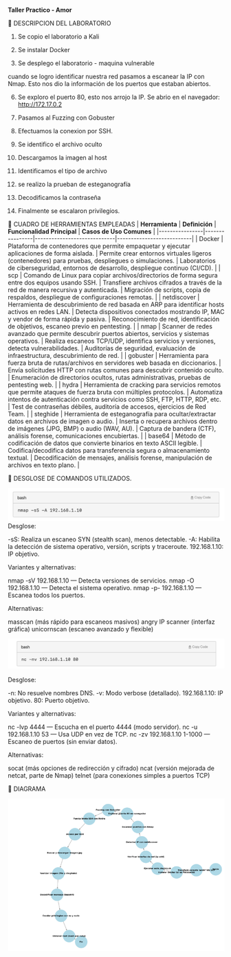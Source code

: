 **Taller Practico - Amor**

🔹 DESCRIPCION DEL LABORATORIO

1. Se copio el laboratorio a Kali

2. Se instalar Docker

3. Se desplego el laboratorio - maquina vulnerable

cuando se logro identificar nuestra red pasamos a escanear la IP con Nmap. Esto nos dio la información de los puertos que estaban abiertos.

6. Se exploro el puerto 80, esto nos arrojo la IP.
Se abrio en el navegador: http://172.17.0.2

8. Pasamos al Fuzzing con Gobuster

9. Efectuamos la conexion por SSH.

10. Se identifico el archivo oculto

11. Descargamos la imagen al host

12. Identificamos el tipo de archivo

13. se realizo la prueban de esteganografía

14. Decodificamos la contraseña

15. Finalmente se escalaron privilegios.


🔹 CUADRO DE HERRAMIENTAS EMPLEADAS
| **Herramienta** | **Definición** | **Funcionalidad Principal** | **Casos de Uso Comunes** |
|----------------|----------------|-----------------------------|---------------------------|
| Docker | Plataforma de contenedores que permite empaquetar y ejecutar aplicaciones de forma aislada. | Permite crear entornos virtuales ligeros (contenedores) para pruebas, despliegues o simulaciones. | Laboratorios de ciberseguridad, entornos de desarrollo, despliegue continuo (CI/CD). |
| scp | Comando de Linux para copiar archivos/directorios de forma segura entre dos equipos usando SSH. | Transfiere archivos cifrados a través de la red de manera recursiva y autenticada. | Migración de scripts, copia de respaldos, despliegue de configuraciones remotas. |
| netdiscover | Herramienta de descubrimiento de red basada en ARP para identificar hosts activos en redes LAN. | Detecta dispositivos conectados mostrando IP, MAC y vendor de forma rápida y pasiva. | Reconocimiento de red, identificación de objetivos, escaneo previo en pentesting. |
| nmap | Scanner de redes avanzado que permite descubrir puertos abiertos, servicios y sistemas operativos. | Realiza escaneos TCP/UDP, identifica servicios y versiones, detecta vulnerabilidades. | Auditorías de seguridad, evaluación de infraestructura, descubrimiento de red. |
| gobuster | Herramienta para fuerza bruta de rutas/archivos en servidores web basada en diccionarios. | Envía solicitudes HTTP con rutas comunes para descubrir contenido oculto. | Enumeración de directorios ocultos, rutas administrativas, pruebas de pentesting web. | 
| hydra | Herramienta de cracking para servicios remotos que permite ataques de fuerza bruta con múltiples protocolos. | Automatiza intentos de autenticación contra servicios como SSH, FTP, HTTP, RDP, etc. | Test de contraseñas débiles, auditoría de accesos, ejercicios de Red Team. |
| steghide | Herramienta de esteganografía para ocultar/extractar datos en archivos de imagen o audio. | Inserta o recupera archivos dentro de imágenes (JPG, BMP) o audio (WAV, AU). | Captura de bandera (CTF), análisis forense, comunicaciones encubiertas. |
| base64 | Método de codificación de datos que convierte binarios en texto ASCII legible. | Codifica/decodifica datos para transferencia segura o almacenamiento textual. | Decodificación de mensajes, análisis forense, manipulación de archivos en texto plano. |

🔹 DESGLOSE DE COMANDOS UTILIZADOS.

![Descripción](IMAGENES/IMAGEN1.jpg)
Desglose:

-sS: Realiza un escaneo SYN (stealth scan), menos detectable.
-A: Habilita la detección de sistema operativo, versión, scripts y traceroute.
192.168.1.10: IP objetivo.

Variantes y alternativas:

nmap -sV 192.168.1.10 — Detecta versiones de servicios.
nmap -O 192.168.1.10 — Detecta el sistema operativo.
nmap -p- 192.168.1.10 — Escanea todos los puertos.

Alternativas:

masscan (más rápido para escaneos masivos)
angry IP scanner (interfaz gráfica)
unicornscan (escaneo avanzado y flexible)


![Descripción](IMAGENES/IMAGEN2.jpg)

 Desglose:

-n: No resuelve nombres DNS.
-v: Modo verbose (detallado).
192.168.1.10: IP objetivo.
80: Puerto objetivo.

Variantes y alternativas:

nc -lvp 4444 — Escucha en el puerto 4444 (modo servidor).
nc -u 192.168.1.10 53 — Usa UDP en vez de TCP.
nc -zv 192.168.1.10 1-1000 — Escaneo de puertos (sin enviar datos).

Alternativas:

socat (más opciones de redirección y cifrado)
ncat (versión mejorada de netcat, parte de Nmap)
telnet (para conexiones simples a puertos TCP)



 🔹 DIAGRAMA

 ![Descripción](IMAGENES/Imagen%201.jpg)
 
 
